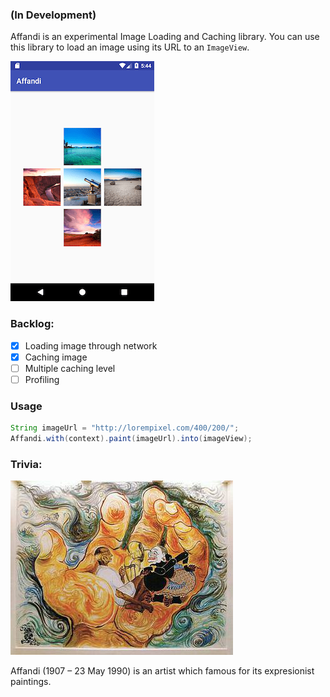 ### (In Development)

Affandi is an experimental Image Loading and Caching library. You can use this library to load an image using its URL to an `ImageView`. 

![demo](raw/demo.png)

### Backlog:

- [x] Loading image through network
- [x] Caching image
- [ ] Multiple caching level
- [ ] Profiling

### Usage

```java
String imageUrl = "http://lorempixel.com/400/200/";
Affandi.with(context).paint(imageUrl).into(imageView);
```

### Trivia:

![affandi painting](raw/affandi-wisdom-of-the-east.jpg)

Affandi (1907 – 23 May 1990) is an artist which famous for its expresionist paintings.

